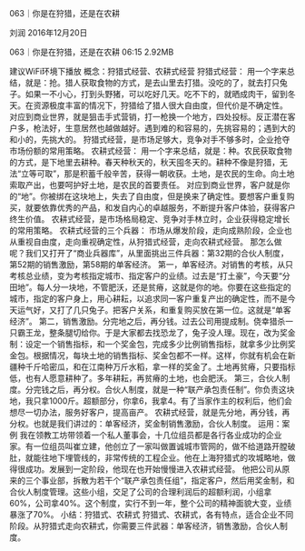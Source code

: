 063｜你是在狩猎，还是在农耕


刘润
2016年12月20日

063｜你是在狩猎，还是在农耕
06:15 2.92MB

建议WiFi环境下播放
概念：狩猎式经营、农耕式经营
狩猎式经营：
用一个字来总结，就是：抢。猎人获取食物的方式，是去山里去打猎。没吃的了，就去打只兔子。如果一不小心，打到头野猪，可以吃好几天。吃不下的，就晒成肉干，留到冬天。在资源极度丰富的情况下，狩猎给了猎人很大自由度，但代价是不确定性。
对应到商业世界，就是狙击手式营销，打一枪换一个地方，四处投标。反正潜在客户多，枪法好，生意居然也越做越好。遇到难的和容易的，先挑容易的；遇到大的和小的，先挑大的。
狩猎式经营，是市场足够大，竞争对手不够多时，企业抢夺市场份额的常用策略。
农耕式经营：
用一个字来总结，就是：种。农民获取食物的方式，是下地里去耕种。春天种秋天的，秋天囤冬天的。耕种不像是狩猎，无法“立等可取”，那是积蓄千般辛苦，获得一朝收获。土地，是农民的生命。向土地索取产出，也要呵护好土地，是农民的首要责任。
对应到商业世界，客户就是你的“地”。你被绑在这块地上，失去了自由度，但是换来了确定性。要想客户重复购买，就要依靠优秀的产品，和发自内心的卓越服务，不断提升客户体验，获得客户终生价值。
农耕式经营，是市场格局稳定、竞争对手林立时，企业获得稳定增长的常用策略。
农耕式经营的三个兵器：
市场从爆发阶段，走向成熟阶段，企业也从重视自由度，走向重视确定性，从狩猎式经营，走向农耕式经营。
那怎么做呢？我们又打开了“商业兵器库”，从里面挑出三件兵器：第32期的合伙人制度，第52期的销售激励，第58期的单客经济。
第一，单客经济。对销售的考核，从只考核总业绩，变为考核指定城市、指定客户的业绩。过去是“打土豪”，今天要“分田地”。每人分一块地，不管肥沃，还是贫瘠，这就是你的地。你要在这些指定的城市，指定的客户身上，用心耕耘，以追求同一客户重复产出的确定性，而不是今天运气好，又打了几只兔子。把客户关系，和重复购买放在第一位。这就是“单客经济”。
第二，销售激励。分完地之后，再分钱。过去公司用提成制。侥幸猎杀一只霸王龙，整条腿切给你。于是大家都去找恐龙了，兔子没人理。现在，改为奖金制：设定一个销售指标，和一个奖金包，完成多少比例销售指标，就拿多少比例奖金包。根据情况，每块土地的销售指标、奖金包都不一样。这样，你就有机会在新疆种千斤哈密瓜，和在江南种万斤水稻，拿一样的奖金了。土地再贫瘠，只要指标低，也有人愿意耕种了。多年耕耘，再贫瘠的土地，也会肥沃。
第三，合伙人制度。分完钱之后，再分权。合伙人制度，就是一种“联产承包责任制”。你负责这块地，我只拿1000斤。超额部分，你拿6，我拿4。有了当家作主的权利后，他们会想尽一切办法，服务好客户，提高亩产。
农耕式经营，就是先分地，再分钱，再分权。也就是我们讲过的：单客经济，奖金制销售激励，合伙人制度。
运用：案例
我在领教工坊带领着一个私人董事会，十几位组员都是各行各业成功的企业家。有一位组员叫崔立建，他创立了一家叫做置诚城市管网的，做不给道路开膛破肚，就能往地下埋管线的，非常传统的工程企业。他在上海狩猎式的攻城略地，做得很成功。发展到一定阶段，他现在也开始慢慢进入农耕式经营。
他把公司从原来的三个事业部，拆散为若干个“联产承包责任组”，指定客户，然后用奖金制，和合伙人制度管理。这些小组，交足了公司的合理利润后的超额利润，小组拿60%，公司拿40%。这个制度，实行不到一年，整个公司的精神面貌大变，业绩暴涨了70%。
小结：狩猎式、农耕式
狩猎式、农耕式，各有特点，适合企业不同阶段。从狩猎式走向农耕式，你需要三件武器：单客经济，销售激励，合伙人制度。